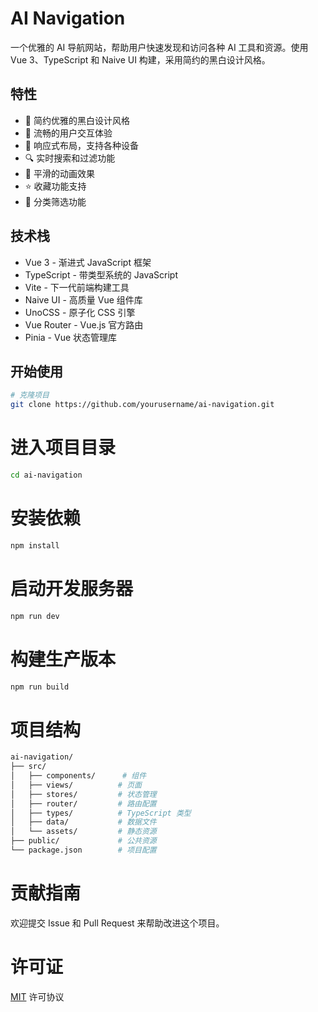 # AI Navigation

一个优雅的 AI 导航网站，帮助用户快速发现和访问各种 AI 工具和资源。使用 Vue 3、TypeScript 和 Naive UI 构建，采用简约的黑白设计风格。

## 特性

- 🎨 简约优雅的黑白设计风格
- 🚀 流畅的用户交互体验
- 📱 响应式布局，支持各种设备
- 🔍 实时搜索和过滤功能
- 💫 平滑的动画效果
- ⭐ 收藏功能支持
- 🎯 分类筛选功能

## 技术栈

- Vue 3 - 渐进式 JavaScript 框架
- TypeScript - 带类型系统的 JavaScript
- Vite - 下一代前端构建工具
- Naive UI - 高质量 Vue 组件库
- UnoCSS - 原子化 CSS 引擎
- Vue Router - Vue.js 官方路由
- Pinia - Vue 状态管理库

## 开始使用

```bash
# 克隆项目
git clone https://github.com/yourusername/ai-navigation.git
```

# 进入项目目录
```bash
cd ai-navigation
```

# 安装依赖
```bash
npm install
```

# 启动开发服务器
```bash
npm run dev
```

# 构建生产版本
```bash
npm run build
```

# 项目结构
``` bash
ai-navigation/
├── src/
│   ├── components/      # 组件
│   ├── views/          # 页面
│   ├── stores/         # 状态管理
│   ├── router/         # 路由配置
│   ├── types/          # TypeScript 类型
│   ├── data/           # 数据文件
│   └── assets/         # 静态资源
├── public/             # 公共资源
└── package.json        # 项目配置
```

# 贡献指南
欢迎提交 Issue 和 Pull Request 来帮助改进这个项目。

# 许可证
[MIT](https://opensource.org/licenses/MIT) 许可协议